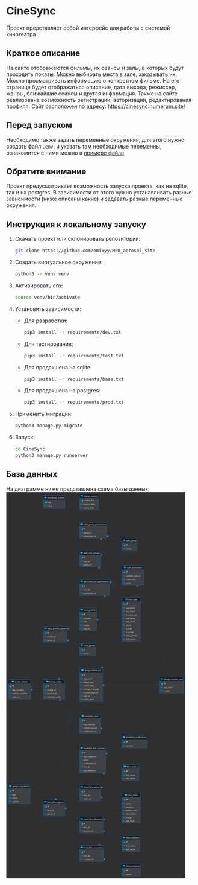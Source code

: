 # CineSync

Проект представляет собой интерфейс для работы с системой кинотеатра

## Краткое описание

На сайте отображаются фильмы, их сеансы и залы, в которых будут проходить показы. Можно выбирать места в зале,
заказывать их. Можно просматривать информацию о конкретном фильме. На его странице будет отображаться описание, дата
выхода, режиссер, жанры, ближайшие сеансы и другая информация. Также на сайте реализована возможность регистрации,
авторизации, редактирования профиля.
Сайт расположен по адресу: https://cinesync.numerum.site/

## Перед запуском

Необходимо также задать переменные окружения, для этого нужно создать файл `.env`, и указать там необходимые переменны,
ознакомится с ними можно в [примере файла](.example_env).

## Обратите внимание

Проект предусматривает возможность запуска проекта, как на sqlite, так и на postgres. В зависимости от этого нужно
устанавливать разные зависимости (ниже описаны какие) и задавать разные переменные окружения.

## Инструкция к локальному запуску

1) Скачать проект или склонировать репозиторий:

    ```bash
    git clone https://github.com/omixyy/MSU_aerosol_site
    ```

2) Создать виртуальное окружение:

    ```bash
    python3 -m venv venv
    ```

3) Активировать его:

    ```bash
    source venv/bin/activate
    ```

4) Установить зависимости:

    - Для разработки:

        ```bash
        pip3 install -r requirements/dev.txt
        ```

    - Для тестирования:

        ```bash
        pip3 install -r requirements/test.txt
        ```

    - Для продакшена на sqlite:

        ```bash
        pip3 install -r requirements/base.txt
        ```

    - Для продакшена на postgres:

         ```bash
         pip3 install -r requirements/prod.txt
         ```

5) Применить миграции:

    ```bash
    python3 manage.py migrate
    ```

6) Запуск:

    ```bash
    cd CineSync
    python3 manage.py runserver
    ```

## База данных

На диаграмме ниже представлена схема базы данных
![alt text](ER.png)
